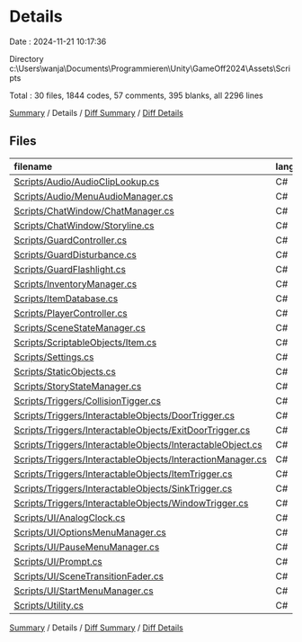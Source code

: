 # Details

Date : 2024-11-21 10:17:36

Directory c:\\Users\\wanja\\Documents\\Programmieren\\Unity\\GameOff2024\\Assets\\Scripts

Total : 30 files,  1844 codes, 57 comments, 395 blanks, all 2296 lines

[Summary](results.md) / Details / [Diff Summary](diff.md) / [Diff Details](diff-details.md)

## Files
| filename | language | code | comment | blank | total |
| :--- | :--- | ---: | ---: | ---: | ---: |
| [Scripts/Audio/AudioClipLookup.cs](/Scripts/Audio/AudioClipLookup.cs) | C# | 14 | 0 | 4 | 18 |
| [Scripts/Audio/MenuAudioManager.cs](/Scripts/Audio/MenuAudioManager.cs) | C# | 59 | 1 | 11 | 71 |
| [Scripts/ChatWindow/ChatManager.cs](/Scripts/ChatWindow/ChatManager.cs) | C# | 242 | 20 | 47 | 309 |
| [Scripts/ChatWindow/Storyline.cs](/Scripts/ChatWindow/Storyline.cs) | C# | 17 | 0 | 4 | 21 |
| [Scripts/GuardController.cs](/Scripts/GuardController.cs) | C# | 136 | 4 | 25 | 165 |
| [Scripts/GuardDisturbance.cs](/Scripts/GuardDisturbance.cs) | C# | 62 | 1 | 17 | 80 |
| [Scripts/GuardFlashlight.cs](/Scripts/GuardFlashlight.cs) | C# | 43 | 5 | 9 | 57 |
| [Scripts/InventoryManager.cs](/Scripts/InventoryManager.cs) | C# | 253 | 11 | 50 | 314 |
| [Scripts/ItemDatabase.cs](/Scripts/ItemDatabase.cs) | C# | 39 | 1 | 7 | 47 |
| [Scripts/PlayerController.cs](/Scripts/PlayerController.cs) | C# | 75 | 4 | 21 | 100 |
| [Scripts/SceneStateManager.cs](/Scripts/SceneStateManager.cs) | C# | 228 | 1 | 38 | 267 |
| [Scripts/ScriptableObjects/Item.cs](/Scripts/ScriptableObjects/Item.cs) | C# | 11 | 0 | 2 | 13 |
| [Scripts/Settings.cs](/Scripts/Settings.cs) | C# | 36 | 0 | 7 | 43 |
| [Scripts/StaticObjects.cs](/Scripts/StaticObjects.cs) | C# | 15 | 0 | 6 | 21 |
| [Scripts/StoryStateManager.cs](/Scripts/StoryStateManager.cs) | C# | 77 | 1 | 17 | 95 |
| [Scripts/Triggers/CollisionTigger.cs](/Scripts/Triggers/CollisionTigger.cs) | C# | 31 | 0 | 7 | 38 |
| [Scripts/Triggers/InteractableObjects/DoorTrigger.cs](/Scripts/Triggers/InteractableObjects/DoorTrigger.cs) | C# | 13 | 0 | 6 | 19 |
| [Scripts/Triggers/InteractableObjects/ExitDoorTrigger.cs](/Scripts/Triggers/InteractableObjects/ExitDoorTrigger.cs) | C# | 12 | 0 | 4 | 16 |
| [Scripts/Triggers/InteractableObjects/InteractableObject.cs](/Scripts/Triggers/InteractableObjects/InteractableObject.cs) | C# | 46 | 0 | 14 | 60 |
| [Scripts/Triggers/InteractableObjects/InteractionManager.cs](/Scripts/Triggers/InteractableObjects/InteractionManager.cs) | C# | 85 | 7 | 18 | 110 |
| [Scripts/Triggers/InteractableObjects/ItemTrigger.cs](/Scripts/Triggers/InteractableObjects/ItemTrigger.cs) | C# | 21 | 0 | 7 | 28 |
| [Scripts/Triggers/InteractableObjects/SinkTrigger.cs](/Scripts/Triggers/InteractableObjects/SinkTrigger.cs) | C# | 12 | 0 | 5 | 17 |
| [Scripts/Triggers/InteractableObjects/WindowTrigger.cs](/Scripts/Triggers/InteractableObjects/WindowTrigger.cs) | C# | 12 | 0 | 5 | 17 |
| [Scripts/UI/AnalogClock.cs](/Scripts/UI/AnalogClock.cs) | C# | 26 | 0 | 8 | 34 |
| [Scripts/UI/OptionsMenuManager.cs](/Scripts/UI/OptionsMenuManager.cs) | C# | 59 | 0 | 11 | 70 |
| [Scripts/UI/PauseMenuManager.cs](/Scripts/UI/PauseMenuManager.cs) | C# | 51 | 0 | 9 | 60 |
| [Scripts/UI/Prompt.cs](/Scripts/UI/Prompt.cs) | C# | 35 | 0 | 8 | 43 |
| [Scripts/UI/SceneTransitionFader.cs](/Scripts/UI/SceneTransitionFader.cs) | C# | 55 | 1 | 12 | 68 |
| [Scripts/UI/StartMenuManager.cs](/Scripts/UI/StartMenuManager.cs) | C# | 46 | 0 | 10 | 56 |
| [Scripts/Utility.cs](/Scripts/Utility.cs) | C# | 33 | 0 | 6 | 39 |

[Summary](results.md) / Details / [Diff Summary](diff.md) / [Diff Details](diff-details.md)